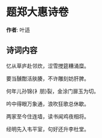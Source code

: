 # 题郑大惠诗卷

**作者**: 叶适

## 诗词内容

忆从草庐赴邻炊，涩雪搅筵糟涌糜。

要当醺酣活肤腠，不许雕刻妨肝脾。

何年儿孙锦{衤朋}裂，金涂门扉玉为切。

吟中得眼万象通，浪吹狂歌总休歇。

两家至今住连墙，读书闻鸡夜相将。

经明先入韦平室，句好还升李杜堂。

